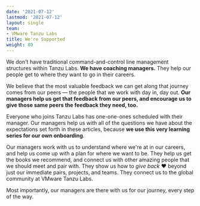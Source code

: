```yaml
---
date: '2021-07-12'
lastmod: '2021-07-12'
layout: single
team:
- VMware Tanzu Labs
title: We're Supported
weight: 80
---
```


We don't have traditional command-and-control line management structures within Tanzu Labs. **We have coaching managers.** They help our people get to where they want to go in their careers. 

We believe that the most valuable feedback we can get along that journey comes from our peers — the people that we work with day in, day out. **Our managers help us get that feedback from our peers, and encourage us to give those same peers the feedback they need, too.**

Everyone who joins Tanzu Labs has one-one-ones scheduled with their manager. Our managers help us with all of the questions we have about the expectations set forth in these articles, because **we use this very learning series for our own onboarding**. 

Our managers work with us to understand where we're at in our careers, and help us come up with a plan for where we want to be. They help us get the books we recommend, and connect us with other amazing people that we should meet and pair with. They show us how to _give back_ ❤️ beyond just our immediate pairs, projects, and teams. They connect us to the global community at VMware Tanzu Labs.  

Most importantly, our managers are there with us for our journey, every step of the way.